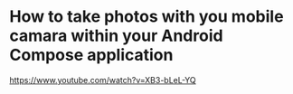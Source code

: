 # How to take photos with you mobile camara within your Android Compose application

https://www.youtube.com/watch?v=XB3-bLeL-YQ
